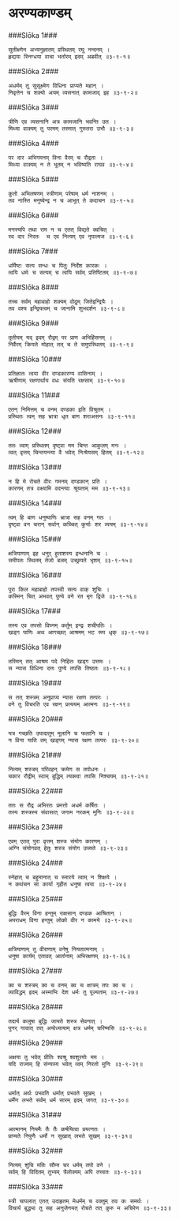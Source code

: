 अरण्यकाण्डम्
===============================


###Slōka 1###


    सुतीक्ष्णेन अभ्यनुज्ञातम् प्रस्थितम् रघु नन्दनम् ।
    हृद्यया स्निग्धया वाचा भर्तारम् इदम् अब्रवीत् ॥३-९-१॥


###Slōka 2###


    अधर्मम् तु सुसूक्ष्मेण विधिना प्राप्यते महान् ।
    निवृत्तेन च शक्यो अयम् व्यसनात् कामजाद् इह ॥३-९-२॥


###Slōka 3###


    त्रीणि एव व्यसनानि अत्र कामजानि भवन्ति उत ।
    मिथ्या वाक्यम् तु परमम् तस्मात् गुरुतरा उभौ ॥३-९-३॥


###Slōka 4###


    पर दार अभिगमनम् विना वैरम् च रौद्रता ।
    मिथ्या वाक्यम् न ते भूतम् न भविष्यति राघव ॥३-९-४॥


###Slōka 5###


    कुतो अभिलषणम् स्त्रीणाम् परेषाम् धर्म नाशनम् ।
    तव नास्ति मनुष्येन्द्र न च आभूत् ते कदाचन ॥३-९-५॥


###Slōka 6###


    मनस्यपि तथा राम न च एतत् विद्यते क्वचित् ।
    स्व दार निरतः  च एव नित्यम् एव नृपात्मज ॥३-९-६॥


###Slōka 7###


    धर्मिष्टः सत्य सन्धः च पितुः निर्देश कारकः ।
    त्वयि धर्मः च सत्यम् च त्वयि सर्वम् प्रतिष्टितम् ॥३-९-७॥


###Slōka 8###


    तच्च सर्वम् महाबाहो शक्यम् वोढुम् जितेइन्द्रियैः ।
    तव वश्य इन्द्रियत्वम् च जानामि शुभदर्शन ॥३-९-८॥


###Slōka 9###


    तृतीयम् यद् इदम् रौद्रम् पर प्राण अभिहिंसनम् ।
    निर्वैरम् क्रियते मोहात् तत् च ते समुपस्थितम् ॥३-९-९॥


###Slōka 10###


    प्रतिज्ञातः त्वया वीर दण्डकारण्य वासिनाम् ।
    ऋषीणाम् रक्षणार्थाय वधः संयति रक्षसाम् ॥३-९-१०॥


###Slōka 11###


    एतन् निमित्तम् च वनम् दण्डका इति विश्रुतम् ।
    प्रस्थितः त्वम् सह भ्रात्रा धृत बाण शराअसनः ॥३-९-११॥


###Slōka 12###


    ततः त्वाम् प्रस्थितम् दृष्ट्वा मम चिन्त आकुलम् मनः ।
    त्वत् वृत्तम् चिन्तयन्त्या वै भवेत् निःश्रेयसम् हितम् ॥३-९-१२॥


###Slōka 13###


    न हि मे रोचते वीरः गमनम् दण्डकान् प्रति ।
    कारणम् तत्र वक्ष्यामि वदन्त्याः श्रूयताम् मम ॥३-९-१३॥


###Slōka 14###


    त्वम् हि बाण धनुष्पाणिः भ्रात्रा सह वनम् गतः ।
    दृष्ट्वा वन चरान् सर्वान् कच्चित् कुर्याः शर व्ययम् ॥३-९-१४॥


###Slōka 15###


    क्षत्रियाणाम् इह धनुर् हुताशस्य इन्धनानि च ।
    समीपतः स्थितम् तेजो बलम् उच्छ्रयते भृशम् ॥३-९-१५॥


###Slōka 16###


    पुरा किल महाबाहो तपस्वी सत्य वाक् शुचिः ।
    कस्मिन् चित् अभवत् पुण्ये वने रत मृग द्विजे ॥३-९-१६॥


###Slōka 17###


    तस्य एव तपसो विघ्नम् कर्तुम् इन्द्रः शचीपतिः ।
    खड्ग पाणिः अथ आगच्छत् आश्रमम् भट रूप धृक् ॥३-९-१७॥


###Slōka 18###


    तस्मिन् तत् आश्रम पदे निहितः खड्ग उत्तमः ।
    स न्यास विधिना दत्तः पुण्ये तपसि तिष्ठतः ॥३-९-१८॥


###Slōka 19###


    स तत् शस्त्रम् अनुप्राप्य न्यास रक्षण तत्परः ।
    वने तु विचरति एव रक्षन् प्रत्ययम् आत्मनः ॥३-९-१९॥


###Slōka 20###


    यत्र गच्छति उपादातुम् मूलानि च फलानि च ।
    न विना याति तम् खड्गम् न्यास रक्षण तत्परः ॥३-९-२०॥


###Slōka 21###


    नित्यम् शस्त्रम् परिवहन् क्रमेण स तपोधनः ।
    चकार रौद्रीम् स्वाम् बुद्धिम् त्यक्त्वा तपसि निश्चयम् ॥३-९-२१॥


###Slōka 22###


    ततः स रौद्र अभिरतः प्रमत्तो अधर्म कर्षितः ।
    तस्य शस्त्रस्य संवासात् जगाम नरकम् मुनिः ॥३-९-२२॥


###Slōka 23###


    एवम् एतत् पुरा वृत्तम् शस्त्र संयोग कारणम् ।
    अग्नि संयोगवत् हेतुः शस्त्र संयोग उच्यते ॥३-९-२३॥


###Slōka 24###


    स्नेहात् च बहुमानात् च स्मारये त्वाम् न शिक्षये ।
    न कथंचन सा कार्या गृहीत धनुषा त्वया ॥३-९-२४॥


###Slōka 25###


    बुद्धिः वैरम् विना हन्तुम् राक्षसान् दण्डक आश्रितान् ।
    अपराधम् विना हन्तुम् लोको वीर न कामये ॥३-९-२५॥


###Slōka 26###


    क्षत्रियाणाम् तु वीराणाम् वनेषु नियतात्मनाम् ।
    धनुषा कार्यम् एतावत् आर्तानाम् अभिरक्षणम् ॥३-९-२६॥


###Slōka 27###


    क्व च शस्त्रम् क्व च वनम् क्व च क्षात्रम् तपः क्व च ।
    व्याविद्धम् इदम् अस्माभिः देश धर्मः तु पूज्यताम् ॥३-९-२७॥


###Slōka 28###


    तदार्य कलुषा बुद्धिः जायते शस्त्र सेवनात् ।
    पुनर् गत्वात् तत् अयोध्यायाम् क्षत्र धर्मम् चरिष्यसि ॥३-९-२८॥


###Slōka 29###


    अक्षया तु भवेत् प्रीतिः श्वश्रू श्वशुरयोः मम ।
    यदि राज्यम् हि संन्यस्य भवेत् त्वम् निरतो मुनिः ॥३-९-२९॥


###Slōka 30###


    धर्मात् अर्थः प्रभवति धर्मात् प्रभवते सुखम् ।
    धर्मेण लभते सर्वम् धर्म सारम् इदम् जगत् ॥३-९-३०॥


###Slōka 31###


    आत्मानम् नियमैः तैः तैः कर्षयित्वा प्रयत्नतः ।
    प्राप्यते निपुणैः धर्मो न सुखात् लभते सुखम् ॥३-९-३१॥


###Slōka 32###


    नित्यम् शुचि मतिः सौम्य चर धर्मम् तपो वने ।
    सर्वम् हि विदितम् तुभ्यम् त्रैलोक्यम् अपि तत्त्वतः ॥३-९-३२॥


###Slōka 33###


    स्त्री चापलात् एतत् उदाहृतम् मेधर्मम् च वक्तुम् तव कः समर्थः ।
    विचार्य बुद्ध्या तु सह अनुजेनयत् रोचते तत् कुरु म अचिरेण ॥३-९-३३॥


